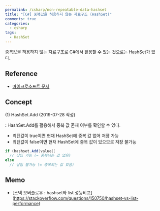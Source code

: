```yaml
---
permalink: /csharp/non-repeatable-data-hashset
title: "[C#] 중복값을 허용하지 않는 자료구조 (HashSet)"
comments: true
categories:
  - csharp
tags:
  - HashSet
---
```


중복값을 허용하지 않는 자료구조로 C#에서 활용할 수 있는 것으로는 HashSet가 있다.


## Reference

- [마이크로소프트 문서](https://docs.microsoft.com/en-us/dotnet/api/system.collections.generic.hashset-1?view=netframework-4.8) 


## Concept
(1) HashSet.Add (2019-07-28 작성) 

: HashSet.Add를 활용해서 중복 값 존재 여부를 확인할 수 있다.
- 리턴값이 true이면 현재 HashSet에 중복 값 없어 저장 가능
- 리턴값이 false이면 현재 HashSet에 중복 값이 있으므로 저장 불가능 

```c#
if (hashset.Add(value))
  // 삽입 가능 (= 중복되는 값 없음)
else
  // 삽입 불가능 (= 중복되는 값 있음) 
```

## Memo 
- [스택 오버플로우 : hashset와 list 성능비교] (https://stackoverflow.com/questions/150750/hashset-vs-list-performance)
